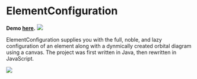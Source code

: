 # ElementConfiguration
<b>Demo <a href="http://ruegg.me/projects/elementconfiguration/">here</a>.</b>
<img src="http://i.imgur.com/el6v3t6.png"/>

ElementConfiguration supplies you with the full, noble, and lazy configuration of an element along with a dynmically created orbital diagram using a canvas. The project was first written in Java, then rewritten in JavaScript.

<img src="http://i.imgur.com/SaVnRib.png"/>
